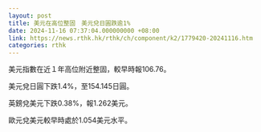 ```yaml
---
layout: post
title: 美元在高位整固　美元兌日圓跌逾1%
date: 2024-11-16 07:37:04.000000000 +08:00
link: https://news.rthk.hk/rthk/ch/component/k2/1779420-20241116.htm
categories: rthk
---
```


美元指數在近１年高位附近整固，較早時報106.76。

美元兌日圓下跌1.4%，至154.145日圓。

英鎊兌美元下跌0.38%，報1.262美元。

歐元兌美元較早時處於1.054美元水平。
